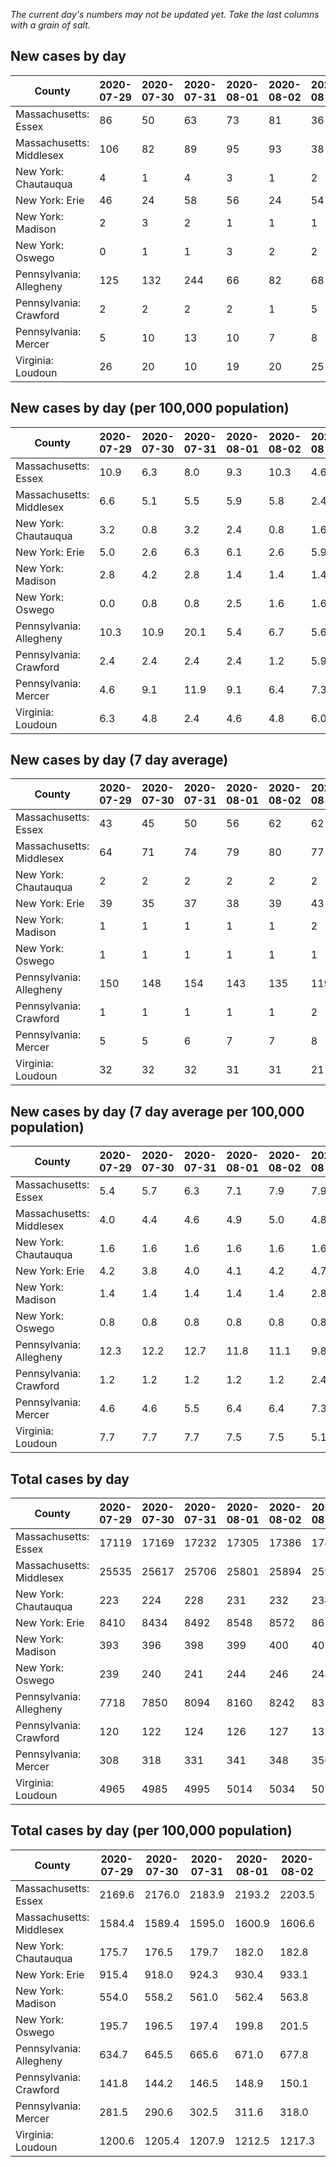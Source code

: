 _The current day's numbers may not be updated yet. Take the last columns with a grain of salt._
## New cases by day

| County | 2020-07-29 | 2020-07-30 | 2020-07-31 | 2020-08-01 | 2020-08-02 | 2020-08-03 | 2020-08-04 |
| --- | --- | --- | --- | --- | --- | --- | --- |
| Massachusetts: Essex | 86 | 50 | 63 | 73 | 81 | 36 | 72 |
| Massachusetts: Middlesex | 106 | 82 | 89 | 95 | 93 | 38 | 95 |
| New York: Chautauqua | 4 | 1 | 4 | 3 | 1 | 2 | 7 |
| New York: Erie | 46 | 24 | 58 | 56 | 24 | 54 | 41 |
| New York: Madison | 2 | 3 | 2 | 1 | 1 | 1 | 4 |
| New York: Oswego | 0 | 1 | 1 | 3 | 2 | 2 | 1 |
| Pennsylvania: Allegheny | 125 | 132 | 244 | 66 | 82 | 68 | 132 |
| Pennsylvania: Crawford | 2 | 2 | 2 | 2 | 1 | 5 | 1 |
| Pennsylvania: Mercer | 5 | 10 | 13 | 10 | 7 | 8 | 8 |
| Virginia: Loudoun | 26 | 20 | 10 | 19 | 20 | 25 | 34 |

## New cases by day (per 100,000 population)

| County | 2020-07-29 | 2020-07-30 | 2020-07-31 | 2020-08-01 | 2020-08-02 | 2020-08-03 | 2020-08-04 |
| --- | --- | --- | --- | --- | --- | --- | --- |
| Massachusetts: Essex | 10.9 | 6.3 | 8.0 | 9.3 | 10.3 | 4.6 | 9.1 |
| Massachusetts: Middlesex | 6.6 | 5.1 | 5.5 | 5.9 | 5.8 | 2.4 | 5.9 |
| New York: Chautauqua | 3.2 | 0.8 | 3.2 | 2.4 | 0.8 | 1.6 | 5.5 |
| New York: Erie | 5.0 | 2.6 | 6.3 | 6.1 | 2.6 | 5.9 | 4.5 |
| New York: Madison | 2.8 | 4.2 | 2.8 | 1.4 | 1.4 | 1.4 | 5.6 |
| New York: Oswego | 0.0 | 0.8 | 0.8 | 2.5 | 1.6 | 1.6 | 0.8 |
| Pennsylvania: Allegheny | 10.3 | 10.9 | 20.1 | 5.4 | 6.7 | 5.6 | 10.9 |
| Pennsylvania: Crawford | 2.4 | 2.4 | 2.4 | 2.4 | 1.2 | 5.9 | 1.2 |
| Pennsylvania: Mercer | 4.6 | 9.1 | 11.9 | 9.1 | 6.4 | 7.3 | 7.3 |
| Virginia: Loudoun | 6.3 | 4.8 | 2.4 | 4.6 | 4.8 | 6.0 | 8.2 |

## New cases by day (7 day average)

| County | 2020-07-29 | 2020-07-30 | 2020-07-31 | 2020-08-01 | 2020-08-02 | 2020-08-03 | 2020-08-04 |
| --- | --- | --- | --- | --- | --- | --- | --- |
| Massachusetts: Essex | 43 | 45 | 50 | 56 | 62 | 62 | 66 |
| Massachusetts: Middlesex | 64 | 71 | 74 | 79 | 80 | 77 | 85 |
| New York: Chautauqua | 2 | 2 | 2 | 2 | 2 | 2 | 3 |
| New York: Erie | 39 | 35 | 37 | 38 | 39 | 43 | 43 |
| New York: Madison | 1 | 1 | 1 | 1 | 1 | 2 | 2 |
| New York: Oswego | 1 | 1 | 1 | 1 | 1 | 1 | 1 |
| Pennsylvania: Allegheny | 150 | 148 | 154 | 143 | 135 | 119 | 121 |
| Pennsylvania: Crawford | 1 | 1 | 1 | 1 | 1 | 2 | 2 |
| Pennsylvania: Mercer | 5 | 5 | 6 | 7 | 7 | 8 | 9 |
| Virginia: Loudoun | 32 | 32 | 32 | 31 | 31 | 21 | 22 |

## New cases by day (7 day average per 100,000 population)

| County | 2020-07-29 | 2020-07-30 | 2020-07-31 | 2020-08-01 | 2020-08-02 | 2020-08-03 | 2020-08-04 |
| --- | --- | --- | --- | --- | --- | --- | --- |
| Massachusetts: Essex | 5.4 | 5.7 | 6.3 | 7.1 | 7.9 | 7.9 | 8.4 |
| Massachusetts: Middlesex | 4.0 | 4.4 | 4.6 | 4.9 | 5.0 | 4.8 | 5.3 |
| New York: Chautauqua | 1.6 | 1.6 | 1.6 | 1.6 | 1.6 | 1.6 | 2.4 |
| New York: Erie | 4.2 | 3.8 | 4.0 | 4.1 | 4.2 | 4.7 | 4.7 |
| New York: Madison | 1.4 | 1.4 | 1.4 | 1.4 | 1.4 | 2.8 | 2.8 |
| New York: Oswego | 0.8 | 0.8 | 0.8 | 0.8 | 0.8 | 0.8 | 0.8 |
| Pennsylvania: Allegheny | 12.3 | 12.2 | 12.7 | 11.8 | 11.1 | 9.8 | 10.0 |
| Pennsylvania: Crawford | 1.2 | 1.2 | 1.2 | 1.2 | 1.2 | 2.4 | 2.4 |
| Pennsylvania: Mercer | 4.6 | 4.6 | 5.5 | 6.4 | 6.4 | 7.3 | 8.2 |
| Virginia: Loudoun | 7.7 | 7.7 | 7.7 | 7.5 | 7.5 | 5.1 | 5.3 |

## Total cases by day

| County | 2020-07-29 | 2020-07-30 | 2020-07-31 | 2020-08-01 | 2020-08-02 | 2020-08-03 | 2020-08-04 |
| --- | --- | --- | --- | --- | --- | --- | --- |
| Massachusetts: Essex | 17119 | 17169 | 17232 | 17305 | 17386 | 17422 | 17494 |
| Massachusetts: Middlesex | 25535 | 25617 | 25706 | 25801 | 25894 | 25932 | 26027 |
| New York: Chautauqua | 223 | 224 | 228 | 231 | 232 | 234 | 241 |
| New York: Erie | 8410 | 8434 | 8492 | 8548 | 8572 | 8626 | 8667 |
| New York: Madison | 393 | 396 | 398 | 399 | 400 | 401 | 405 |
| New York: Oswego | 239 | 240 | 241 | 244 | 246 | 248 | 249 |
| Pennsylvania: Allegheny | 7718 | 7850 | 8094 | 8160 | 8242 | 8310 | 8442 |
| Pennsylvania: Crawford | 120 | 122 | 124 | 126 | 127 | 132 | 133 |
| Pennsylvania: Mercer | 308 | 318 | 331 | 341 | 348 | 356 | 364 |
| Virginia: Loudoun | 4965 | 4985 | 4995 | 5014 | 5034 | 5059 | 5093 |

## Total cases by day (per 100,000 population)

| County | 2020-07-29 | 2020-07-30 | 2020-07-31 | 2020-08-01 | 2020-08-02 | 2020-08-03 | 2020-08-04 |
| --- | --- | --- | --- | --- | --- | --- | --- |
| Massachusetts: Essex | 2169.6 | 2176.0 | 2183.9 | 2193.2 | 2203.5 | 2208.0 | 2217.1 |
| Massachusetts: Middlesex | 1584.4 | 1589.4 | 1595.0 | 1600.9 | 1606.6 | 1609.0 | 1614.9 |
| New York: Chautauqua | 175.7 | 176.5 | 179.7 | 182.0 | 182.8 | 184.4 | 189.9 |
| New York: Erie | 915.4 | 918.0 | 924.3 | 930.4 | 933.1 | 938.9 | 943.4 |
| New York: Madison | 554.0 | 558.2 | 561.0 | 562.4 | 563.8 | 565.3 | 570.9 |
| New York: Oswego | 195.7 | 196.5 | 197.4 | 199.8 | 201.5 | 203.1 | 203.9 |
| Pennsylvania: Allegheny | 634.7 | 645.5 | 665.6 | 671.0 | 677.8 | 683.4 | 694.2 |
| Pennsylvania: Crawford | 141.8 | 144.2 | 146.5 | 148.9 | 150.1 | 156.0 | 157.2 |
| Pennsylvania: Mercer | 281.5 | 290.6 | 302.5 | 311.6 | 318.0 | 325.3 | 332.7 |
| Virginia: Loudoun | 1200.6 | 1205.4 | 1207.9 | 1212.5 | 1217.3 | 1223.3 | 1231.6 |
